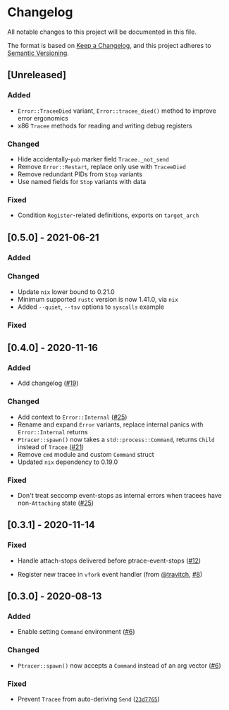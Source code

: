 # Changelog

All notable changes to this project will be documented in this file.

The format is based on [Keep a Changelog](https://keepachangelog.com/en/1.0.0/),
and this project adheres to [Semantic Versioning](https://semver.org/spec/v2.0.0.html).

## [Unreleased]

### Added

- `Error::TraceeDied` variant, `Error::tracee_died()` method to improve error ergonomics
- x86 `Tracee` methods for reading and writing debug registers

### Changed

- Hide accidentally-`pub` marker field `Tracee._not_send`
- Remove `Error::Restart`, replace only use with `TraceeDied`
- Remove redundant PIDs from `Stop` variants
- Use named fields for `Stop` variants with data

### Fixed

- Condition `Register`-related definitions, exports on `target_arch`

## [0.5.0] - 2021-06-21

### Added

### Changed

- Update `nix` lower bound to 0.21.0
- Minimum supported `rustc` version is now 1.41.0, via `nix`
- Added `--quiet`, `--tsv` options to `syscalls` example

### Fixed

## [0.4.0] - 2020-11-16

### Added

- Add changelog ([#19](https://github.com/ranweiler/pete/pull/19))

### Changed

- Add context to `Error::Internal` ([#25](https://github.com/ranweiler/pete/pull/25))
- Rename and expand `Error` variants, replace internal panics with `Error::Internal` returns
- `Ptracer::spawn()` now takes a `std::process::Command`, returns `Child` instead of `Tracee` ([#21](https://github.com/ranweiler/pete/pull/21))
- Remove `cmd` module and custom `Command` struct
- Updated `nix` dependency to 0.19.0

### Fixed

- Don't treat seccomp event-stops as internal errors when tracees have non-`Attaching` state ([#25](https://github.com/ranweiler/pete/pull/25))

## [0.3.1] - 2020-11-14

### Fixed

- Handle attach-stops delivered before ptrace-event-stops ([#12](https://github.com/ranweiler/pete/pull/12))

- Register new tracee in `vfork` event handler (from [@travitch](https://github.com/travitch), [#8](https://github.com/ranweiler/pete/pull/8))

## [0.3.0] - 2020-08-13

### Added

- Enable setting `Command` environment ([#6](https://github.com/ranweiler/pete/pull/6))

### Changed

- `Ptracer::spawn()` now accepts a `Command` instead of an arg vector ([#6](https://github.com/ranweiler/pete/pull/6))

### Fixed

- Prevent `Tracee` from auto-deriving `Send` ([`23d7765`](https://github.com/ranweiler/pete/commit/23d77651f4badec449109aa7c02f97e768297bcb))
